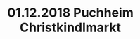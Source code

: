 ---
layout: photo_set
title: 01.12.2018 Puchheim Christkindlmarkt
description: "Fotos vom 01.12.2018 Puchheim Christkindlmarkt."

photos:
    set: 2018/puchheim/puc
    size: 21
---